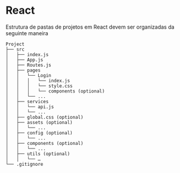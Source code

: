 # React

Estrutura de pastas de projetos em React devem ser organizadas da seguinte maneira

```
Project
├── src
│   ├── index.js
│   ├── App.js
│   ├── Routes.js
│   ├── pages
│   │   └── Login
│   │   │   └── index.js
│   │   │   └── style.css
│   │   │   └── components (optional) 
│   │   └── ...
│   ├── services
│   │   └── api.js
│   │   └── ... 
│   ├── global.css (optional)  
│   ├── assets (optional)
│   │   └── ...
│   ├── config (optional)
│   │   └── ...
│   ├── components (optional)
│   │   └── ...
│   ├── utils (optional)
│   │   └── …
└── .gitignore

```
